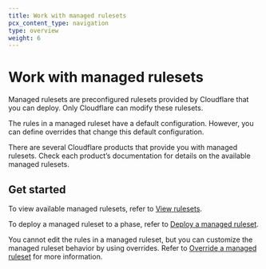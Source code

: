 ```yaml
---
title: Work with managed rulesets
pcx_content_type: navigation
type: overview
weight: 6
---
```


# Work with managed rulesets

Managed rulesets are preconfigured rulesets provided by Cloudflare that you can deploy. Only Cloudflare can modify these rulesets.

The rules in a managed ruleset have a default configuration. However, you can define overrides that change this default configuration.

There are several Cloudflare products that provide you with managed rulesets. Check each product’s documentation for details on the available managed rulesets.

## Get started

To view available managed rulesets, refer to [View rulesets](/ruleset-engine/basic-operations/view-rulesets/).

To deploy a managed ruleset to a phase, refer to [Deploy a managed ruleset](/ruleset-engine/managed-rulesets/deploy-managed-ruleset/).

You cannot edit the rules in a managed ruleset, but you can customize the managed ruleset behavior by using overrides. Refer to [Override a managed ruleset](/ruleset-engine/managed-rulesets/override-managed-ruleset/) for more information.
